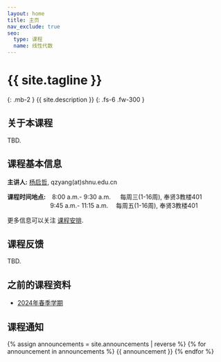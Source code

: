 ```yaml
---
layout: home
title: 主页
nav_exclude: true
seo:
  type: 课程
  name: 线性代数
---
```


# {{ site.tagline }}
{: .mb-2 }
{{ site.description }}
{: .fs-6 .fw-300 }

<!-- {% if site.announcements %}
{{ site.announcements.last }}
[Announcements](announcements.md){: .btn .btn-outline .fs-3 }
{% endif %} -->

## 关于本课程

TBD.

## 课程基本信息

**主讲人:** [杨启哲](https://basics.sjtu.edu.cn/~yangqizhe/), qzyang(at)shnu.edu.cn

**课程时间地点:** &ensp;&nbsp;8:00 a.m.- 9:30 a.m. &emsp; 每周三(1-16周), 奉贤3教楼401
 <br/>&emsp;&emsp;&emsp;&emsp;&emsp;&emsp;&nbsp;&ensp;&nbsp;9:45 a.m.- 11:15 a.m. &emsp;每周五(1-16周), 奉贤3教楼401


 更多信息可以关注 [课程安排](schedule.md).



## 课程反馈

TBD.

<!--
我们建立了一个长期的课程反馈问卷:

- [《线性代数》课程调查问卷](https://www.wjx.cn/vm/QBVxm2f.aspx#)

欢迎大家提出关于本课程的问题或建议。
-->


## 之前的课程资料

- [2024年春季学期](https://www.la2024s.spacepenguin.com.cn)

## 课程通知

{% assign announcements = site.announcements | reverse %}
{% for announcement in announcements %}
{{ announcement }}
{% endfor %}


